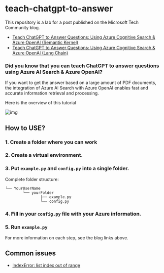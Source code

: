 # teach-chatgpt-to-answer
This repository is a lab for a post published on the Microsoft Tech Community blog.
- [Teach ChatGPT to Answer Questions: Using Azure Cognitive Search & Azure OpenAI (Semantic Kernel)](https://techcommunity.microsoft.com/t5/educator-developer-blog/teach-chatgpt-to-answer-questions-using-azure-cognitive-search/ba-p/3985395?wt.mc_id=studentamb_279723)
- [Teach ChatGPT to Answer Questions: Using Azure Cognitive Search & Azure OpenAI (Lang Chain)](https://techcommunity.microsoft.com/t5/educator-developer-blog/teach-chatgpt-to-answer-questions-using-azure-cognitive-search/ba-p/3969713?wt.mc_id=studentamb_279723)

### Did you know that you can teach ChatGPT to answer questions using Azure AI Search & Azure OpenAI?

If you want to get the answer based on a large amount of PDF documents, the integration of Azure AI Search with Azure OpenAI enables fast and accurate information retrieval and processing.

Here is the overview of this tutorial

![img](https://drive.google.com/uc?id=1bGBWzsUB8KZuci8oZzGcs4kpqIaiko0Q)

## How to USE?

### 1. Create a folder where you can work

### 2. Create a virtual environment.

### 3. Put `example.py` and `config.py` into a single folder.

Complete folder structure:
```
└── YourUserName
        └── yourFolder
                ├── example.py
                └── config.py
```

### 4. Fill in your `config.py` file with your Azure information.

### 5. Run `example.py`

For more information on each step, see the blog links above.

## Common issues

- [IndexError: list index out of range](https://github.com/skytin1004/teach-chatgpt-to-answer/issues/1)

